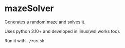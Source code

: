 # mazeSolver
Generates a random maze and solves it.

Uses python 3.10+ and developed in linux(wsl works too).

Run it with `./run.sh`